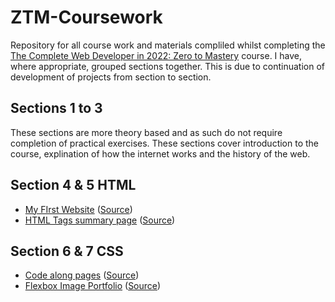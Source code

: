 # ZTM-Coursework
Repository for all course work and materials compliled whilst completing the [The Complete Web Developer in 2022: Zero to Mastery](https://academy.zerotomastery.io/p/complete-web-developer-zero-to-mastery) course.
I have, where appropriate, grouped sections together. This is due to continuation of development of projects from section to section.

## Sections 1 to 3
These sections are more theory based and as such do not require completion of practical exercises. These sections cover introduction to the course, explination of how the internet works and the history of the web. 

## Section 4 & 5 HTML
- [My FIrst Website](https://martinburton.github.io/ZTM-Coursework/S4_FirstWebsite/index.html)  ([Source](https://github.com/MartinBurton/ZTM-Coursework/tree/main/S4_FirstWebsite))
- [HTML Tags summary page](https://martinburton.github.io/ZTM-Coursework/S4_HTMLTags/htmlTagsPage.html) ([Source](https://github.com/MartinBurton/ZTM-Coursework/tree/main/S4_HTMLTags))

## Section 6 & 7 CSS
- [Code along pages](https://martinburton.github.io/ZTM-Coursework/S6_CSS/index.html) ([Source](https://github.com/MartinBurton/ZTM-Coursework/tree/main/S6_CSS))
- [Flexbox Image Portfolio](https://martinburton.github.io/ZTM-Coursework/S7_ImagePortfolio/index.html) ([Source](https://github.com/MartinBurton/ZTM-Coursework/tree/main/S7_ImagePortfolio))

